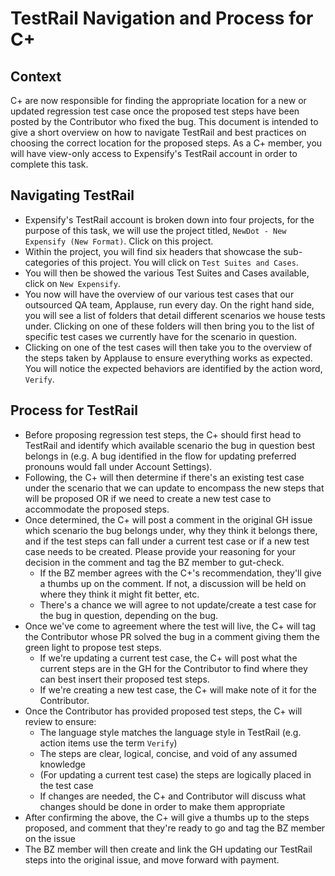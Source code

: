# TestRail Navigation and Process for C+

## Context
C+ are now responsible for finding the appropriate location for a new or updated regression test case once the proposed test steps have been posted by the Contributor who fixed the bug. This document is intended to give a short overview on how to navigate TestRail and best practices on choosing the correct location for the proposed steps. 
As a C+ member, you will have view-only access to Expensify's TestRail account in order to complete this task.     

## Navigating TestRail
- Expensify's TestRail account is broken down into four projects, for the purpose of this task, we will use the project titled, `NewDot - New Expensify (New Format)`. Click on this project. 
- Within the project, you will find six headers that showcase the sub-categories of this project. You will click on `Test Suites and Cases`.
- You will then be showed the various Test Suites and Cases available, click on `New Expensify`.
- You now will have the overview of our various test cases that our outsourced QA team, Applause, run every day. On the right hand side, you will see a list of folders that detail different scenarios we house tests under. Clicking on one of these folders will then bring you to the list of specific test cases we currently have for the scenario in question. 
- Clicking on one of the test cases will then take you to the overview of the steps taken by Applause to ensure everything works as expected. You will notice the expected behaviors are identified by the action word, `Verify`. 

## Process for TestRail
- Before proposing regression test steps, the C+ should first head to TestRail and identify which available scenario the bug in question best belongs in (e.g. A bug identified in the flow for updating preferred pronouns would fall under Account Settings). 
- Following, the C+ will then determine if there's an existing test case under the scenario that we can update to encompass the new steps that will be proposed OR if we need to create a new test case to accommodate the proposed steps.
- Once determined, the C+ will post a comment in the original GH issue which scenario the bug belongs under, why they think it belongs there, and if the test steps can fall under a current test case or if a new test case needs to be created. Please provide your reasoning for your decision in the comment and tag the BZ member to gut-check.
  - If the BZ member agrees with the C+'s recommendation, they'll give a thumbs up on the comment. If not, a discussion will be held on where they think it might fit better, etc.
  - There's a chance we will agree to not update/create a test case for the bug in question, depending on the bug. 
- Once we've come to agreement where the test will live, the C+ will tag the Contributor whose PR solved the bug in a comment giving them the green light to propose test steps.
  - If we're updating a current test case, the C+ will post what the current steps are in the GH for the Contributor to find where they can best insert their proposed test steps.
  - If we're creating a new test case, the C+ will make note of it for the Contributor.
- Once the Contributor has provided proposed test steps, the C+ will review to ensure:
  - The language style matches the language style in TestRail (e.g. action items use the term `Verify`)
  - The steps are clear, logical, concise, and void of any assumed knowledge
  - (For updating a current test case) the steps are logically placed in the test case
  - If changes are needed, the C+ and Contributor will discuss what changes should be done in order to make them appropriate
- After confirming the above, the C+ will give a thumbs up to the steps proposed, and comment that they're ready to go and tag the BZ member on the issue
- The BZ member will then create and link the GH updating our TestRail steps into the original issue, and move forward with payment.
 
